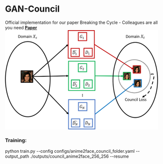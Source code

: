 # GAN-Council
Official implementation for our paper Breaking the Cycle - Colleagues are all you need 
**[Paper](https://arxiv.org/abs/1911.10538 "Breaking the cycle -- Colleagues are all you need")**
![gan_council_overview](/images/gan_council_overview.png)

### Training:
python train.py --config configs/anime2face_council_folder.yaml --output_path ./outputs/council_anime2face_256_256 --resume 
